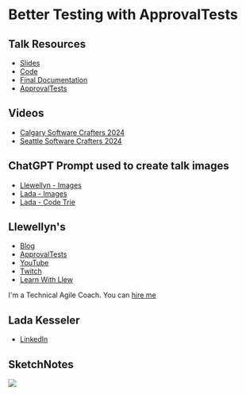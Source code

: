 # Better Testing with ApprovalTests

## Talk Resources
* [Slides](https://github.com/LearnWithLlew/TestingBetterWithApprovals.Slides/blob/main/slides/Testing%20Better%20with%20Approvals.pptx)
* [Code](https://github.com/LearnWithLlew/TestingBetterWithApprovals.Slides/tree/main/src)
* [Final Documentation](https://github.com/LearnWithLlew/TestingBetterWithApprovals.Slides/blob/main/src/test/java/org/learnwithllew/week7/Week7.testConversations.approved.md)
* [ApprovalTests](https://github.com/approvals/)

## Videos

* [Calgary Software Crafters 2024](https://www.youtube.com/watch?v=qrRt7_XH0JU&t=380)
* [Seattle Software Crafters 2024](https://www.youtube.com/watch?v=QEdpE0chA-s)

## ChatGPT Prompt used to create talk images
* [Llewellyn - Images](https://github.com/LearnWithLlew/TestingBetterWithApprovals.Slides/blob/main/slides/resources/Llewellyn_chat_gpt_for_images.png)
* [Lada - Images](https://github.com/LearnWithLlew/TestingBetterWithApprovals.Slides/blob/main/slides/resources/Lada_chat_gpt_for_images.png)
* [Lada - Code Trie](https://github.com/LearnWithLlew/TestingBetterWithApprovals.Slides/blob/main/slides/resources/Lada_chat_gpt_for_code.pdf)

## Llewellyn's<!-- include: llewellyn.md -->

* [Blog](https://llewellynfalco.blogspot.com/)
* [ApprovalTests](https://github.com/approvals/)
* [YouTube](https://www.youtube.com/user/isidoreus/videos)
* [Twitch](https://www.twitch.tv/llewellynfalco)
* [Learn With Llew](https://github.com/LearnWithLlew)

I'm a Technical Agile Coach. You can [hire me](http://llewellynfalco.blogspot.com/p/hire-me.html)
<!-- endInclude -->

## Lada Kesseler<!-- include: lada.md. path: https://raw.githubusercontent.com/lexler/Talks/main/lada.md -->

* [LinkedIn](https://www.linkedin.com/in/lada-kesseler/)
<!-- endInclude -->

## SketchNotes
  ![](https://github.com/LearnWithLlew/TestingBetterWithApprovals.Slides/blob/main/slides/TestingBetterwithApprovals.png?raw=true)
